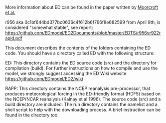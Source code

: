 More information about ED can be found in the paper written by
[Moorcroft et al.](http://flux.aos.wisc.edu/~adesai/documents/macrosys_papers-ankur/modeling/Moorcroft-EcolMono-EDmodel.pdf)

r956 aka 0c1bf644bd377bc0636c4f612b6f766f8e682599 from April 9th, is considered "somewhat stable", see report: https://github.com/EDmodel/ED2Documents/blob/master/EDTS/r956vr922rapid.pdf

This document describes the contents of the folders containing the 
ED code. You should have a directory called ED with the following 
structure: 
 
ED: This directory contains the ED source code (src) and the 
directory for compilation (build). For further instructions on how to 
compile and use the model, we strongly suggest accessing the ED 
Wiki website: https://github.com/EDmodel/ED2/wiki
 
RAPP: This directory contains the NCEP reanalysis pre-processor, that 
produces meteorological forcing in the ED-friendly format (HDF5) 
based on the NCEP/NCAR reanalysis (Kalnay et al 1996). The source 
code (src) and a build directory are included. The run directory 
contains the namelist and a shell script to help with the downloading 
process. A brief instruction can be found in the directory too.
